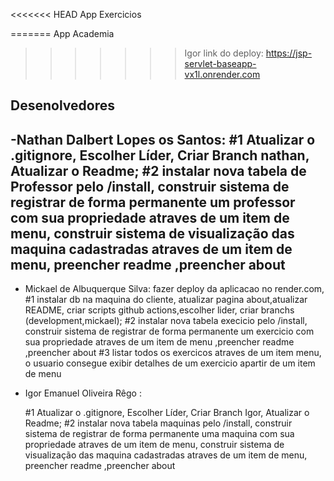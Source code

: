 <<<<<<< HEAD
App Exercicios

=======
App Academia
>>>>>>> Igor
link do deploy: https://jsp-servlet-baseapp-vx1l.onrender.com
## Desenolvedores

-Nathan Dalbert Lopes os Santos: #1 Atualizar o .gitignore, Escolher Líder, Criar Branch nathan, 
Atualizar o Readme;
#2 instalar nova tabela de Professor pelo /install, construir sistema de registrar de forma
permanente um professor com sua propriedade atraves de um item de menu, construir sistema de visualização das maquina cadastradas 
atraves de um item de menu, preencher readme ,preencher about
- 
- Mickael de Albuquerque Silva: fazer deploy da aplicacao no render.com,
  #1 instalar db na maquina do cliente,
  atualizar pagina about,atualizar README,
  criar scripts github actions,escolher lider,
  criar branchs (development,mickael);
  #2 instalar nova tabela execicio pelo /install, construir sistema de registrar  de forma permanente
  um exercicio com sua propriedade atraves de um item de menu ,preencher readme ,preencher about 
  #3 listar todos os exercicos atraves de um item menu, o usuario consegue exibir detalhes de um exercicio apartir de um item de menu
- Igor Emanuel Oliveira Rêgo :

  #1 Atualizar o .gitignore,
  Escolher Líder,
  Criar Branch Igor,
  Atualizar o Readme;
  #2 instalar nova tabela maquinas pelo /install, construir sistema de registrar de forma permanente
uma maquina com sua propriedade atraves de um item de menu, construir sistema de visualização das maquina cadastradas atraves de um item de menu, preencher readme ,preencher about

  